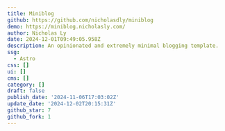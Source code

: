```yaml
---
title: Miniblog
github: https://github.com/nicholasdly/miniblog
demo: https://miniblog.nicholasly.com/
author: Nicholas Ly
date: 2024-12-01T09:49:05.958Z
description: An opinionated and extremely minimal blogging template.
ssg:
  - Astro
css: []
ui: []
cms: []
category: []
draft: false
publish_date: '2024-11-06T17:03:02Z'
update_date: '2024-12-02T20:15:31Z'
github_star: 7
github_fork: 1
---
```

